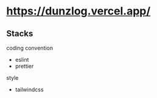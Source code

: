 # https://dunzlog.vercel.app/

## Stacks

coding convention

- eslint
- prettier

style

- tailwindcss
